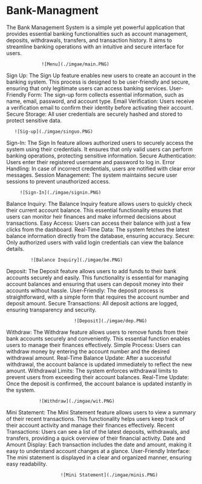 # Bank-Managment

The Bank Management System is a simple yet powerful application that provides essential banking functionalities such as account management, deposits, withdrawals, transfers, and transaction history. It aims to streamline banking operations with an intuitive and secure interface for  users.

                 ![Menu](./imgae/main.PNG)

Sign Up:
        The Sign Up feature enables new users to create an account in the banking system. This process is designed to be user-friendly and secure,             ensuring that only legitimate users can access banking services.
        User-Friendly Form: The sign-up form collects essential information, such as name, email, password, and account type.
        Email Verification: Users receive a verification email to confirm their identity before activating their account.
       Secure Storage: All user credentials are securely hashed and stored to protect sensitive data.

       ![Sig-up](./imgae/singuo.PNG)



Sign-In:
        The Sign In feature allows authorized users to securely access the system using their credentials. It ensures that only valid users can                 perform banking operations, protecting sensitive information.
        Secure Authentication: Users enter their registered username and password to log in.
        Error Handling: In case of incorrect credentials, users are notified with clear error messages.
        Session Management: The system maintains secure user sessions to prevent unauthorized access.

         ![Sign-In](./imgae/signin.PNG)

Balance Inquiry:
    The Balance Inquiry feature allows users to quickly check their current account balance. This essential functionality ensures that users can            monitor   heir finances and make informed decisions about transactions.
    Easy Access: Users can access their balance with just a few clicks from the dashboard.
    Real-Time Data: The system fetches the latest balance information directly from the database, ensuring accuracy.
    Secure: Only authorized users with valid login credentials can view the balance details.

             ![Balance Inquiry](./imgae/be.PNG)


   Deposit:
           The Deposit feature allows users to add funds to their bank accounts securely and easily. This functionality is essential for managing                 account balances and ensuring that users can deposit money into their accounts without hassle.
           User-Friendly: The deposit process is straightforward, with a simple form that requires the account number and deposit amount.
            Secure Transactions: All deposit actions are logged, ensuring transparency and security.

                             ![Deposit](./imgae/dep.PNG)



Withdraw:
        The Withdraw feature allows users to remove funds from their bank accounts securely and conveniently. This essential function enables users to         manage their finances effectively.
        Simple Process: Users can withdraw money by entering the account number and the desired withdrawal amount.
        Real-Time Balance Update: After a successful withdrawal, the account balance is updated immediately to reflect the new amount.
        Withdrawal Limits: The system enforces withdrawal limits to prevent users from exceeding their account balances.
        Real-Time Update: Once the deposit is confirmed, the account balance is updated instantly in the system.

                ![Withdraw](./imgae/wit.PNG)



Mini Statement:
        The Mini Statement feature allows users to view a summary of their recent transactions. This functionality helps users keep track of their             account activity and manage their finances effectively.
        Recent Transactions: Users can see a list of the latest deposits, withdrawals, and transfers, providing a quick overview of their financial            activity.
        Date and Amount Display: Each transaction includes the date and amount, making it easy to understand account changes at a glance.
        User-Friendly Interface: The mini statement is displayed in a clear and organized manner, ensuring easy readability.

                        ![Mini Statement](./imgae/minis.PNG)

